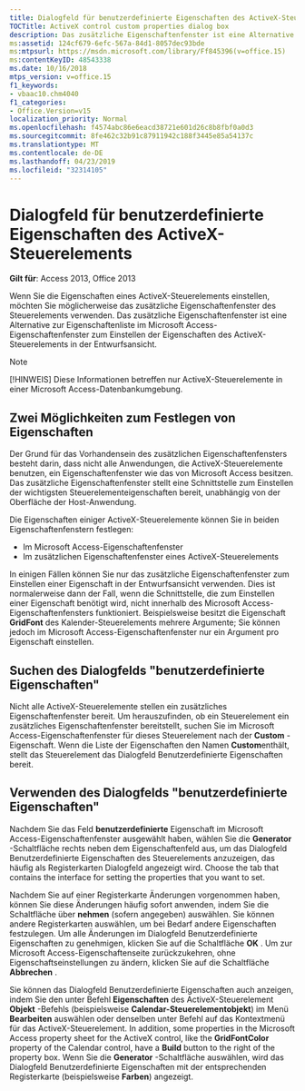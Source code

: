 ```yaml
---
title: Dialogfeld für benutzerdefinierte Eigenschaften des ActiveX-Steuerelements
TOCTitle: ActiveX control custom properties dialog box
description: Das zusätzliche Eigenschaftenfenster ist eine Alternative zur Eigenschaftenliste im Microsoft Access-Eigenschaftenfenster zum Einstellen der Eigenschaften des ActiveX-Steuerelements in der Entwurfsansicht.
ms:assetid: 124cf679-6efc-567a-84d1-8057dec93bde
ms:mtpsurl: https://msdn.microsoft.com/library/Ff845396(v=office.15)
ms:contentKeyID: 48543338
ms.date: 10/16/2018
mtps_version: v=office.15
f1_keywords:
- vbaac10.chm4040
f1_categories:
- Office.Version=v15
localization_priority: Normal
ms.openlocfilehash: f4574abc86e6eacd38721e601d26c8b8fbf0a0d3
ms.sourcegitcommit: 8fe462c32b91c87911942c188f3445e85a54137c
ms.translationtype: MT
ms.contentlocale: de-DE
ms.lasthandoff: 04/23/2019
ms.locfileid: "32314105"
---
```

# <a name="activex-control-custom-properties-dialog-box"></a>Dialogfeld für benutzerdefinierte Eigenschaften des ActiveX-Steuerelements

**Gilt für**: Access 2013, Office 2013

Wenn Sie die Eigenschaften eines ActiveX-Steuerelements einstellen, möchten Sie möglicherweise das zusätzliche Eigenschaftenfenster des Steuerelements verwenden. Das zusätzliche Eigenschaftenfenster ist eine Alternative zur Eigenschaftenliste im Microsoft Access-Eigenschaftenfenster zum Einstellen der Eigenschaften des ActiveX-Steuerelements in der Entwurfsansicht.

> [!NOTE]
> [!HINWEIS] Diese Informationen betreffen nur ActiveX-Steuerelemente in einer Microsoft Access-Datenbankumgebung.

## <a name="two-ways-to-set-properties"></a>Zwei Möglichkeiten zum Festlegen von Eigenschaften

Der Grund für das Vorhandensein des zusätzlichen Eigenschaftenfensters besteht darin, dass nicht alle Anwendungen, die ActiveX-Steuerelemente benutzen, ein Eigenschaftenfenster wie das von Microsoft Access besitzen. Das zusätzliche Eigenschaftenfenster stellt eine Schnittstelle zum Einstellen der wichtigsten Steuerelementeigenschaften bereit, unabhängig von der Oberfläche der Host-Anwendung.

Die Eigenschaften einiger ActiveX-Steuerelemente können Sie in beiden Eigenschaftenfenstern festlegen:

- Im Microsoft Access-Eigenschaftenfenster
- Im zusätzlichen Eigenschaftenfenster eines ActiveX-Steuerelements

In einigen Fällen können Sie nur das zusätzliche Eigenschaftenfenster zum Einstellen einer Eigenschaft in der Entwurfsansicht verwenden. Dies ist normalerweise dann der Fall, wenn die Schnittstelle, die zum Einstellen einer Eigenschaft benötigt wird, nicht innerhalb des Microsoft Access-Eigenschaftenfensters funktioniert. Beispielsweise besitzt die Eigenschaft **GridFont** des Kalender-Steuerelements mehrere Argumente; Sie können jedoch im Microsoft Access-Eigenschaftenfenster nur ein Argument pro Eigenschaft einstellen.

## <a name="finding-the-custom-properties-dialog-box"></a>Suchen des Dialogfelds "benutzerdefinierte Eigenschaften"

Nicht alle ActiveX-Steuerelemente stellen ein zusätzliches Eigenschaftenfenster bereit. Um herauszufinden, ob ein Steuerelement ein zusätzliches Eigenschaftenfenster bereitstellt, suchen Sie im Microsoft Access-Eigenschaftenfenster für dieses Steuerelement nach der **Custom** -Eigenschaft. Wenn die Liste der Eigenschaften den Namen **Custom**enthält, stellt das Steuerelement das Dialogfeld Benutzerdefinierte Eigenschaften bereit.

## <a name="using-the-custom-properties-dialog-box"></a>Verwenden des Dialogfelds "benutzerdefinierte Eigenschaften"

Nachdem Sie das Feld **benutzerdefinierte** Eigenschaft im Microsoft Access-Eigenschaftenfenster ausgewählt haben, wählen Sie die **Generator** -Schaltfläche rechts neben dem Eigenschaftenfeld aus, um das Dialogfeld Benutzerdefinierte Eigenschaften des Steuerelements anzuzeigen, das häufig als Registerkarten Dialogfeld angezeigt wird. Choose the tab that contains the interface for setting the properties that you want to set.

Nachdem Sie auf einer Registerkarte Änderungen vorgenommen haben, können Sie diese Änderungen häufig sofort anwenden, indem Sie die Schaltfläche über **nehmen** (sofern angegeben) auswählen. Sie können andere Registerkarten auswählen, um bei Bedarf andere Eigenschaften festzulegen. Um alle Änderungen im Dialogfeld Benutzerdefinierte Eigenschaften zu genehmigen, klicken Sie auf die Schaltfläche **OK** . Um zur Microsoft Access-Eigenschaftenseite zurückzukehren, ohne Eigenschaftseinstellungen zu ändern, klicken Sie auf die Schaltfläche **Abbrechen** .

Sie können das Dialogfeld Benutzerdefinierte Eigenschaften auch anzeigen, indem Sie den unter Befehl **Eigenschaften** des ActiveX-Steuerelement **Objekt** -Befehls (beispielsweise **Calendar-Steuerelementobjekt**) im Menü **Bearbeiten** auswählen oder denselben unter Befehl auf das Kontextmenü für das ActiveX-Steuerelement. In addition, some properties in the Microsoft Access property sheet for the ActiveX control, like the **GridFontColor** property of the Calendar control, have a **Build** button to the right of the property box. Wenn Sie die **Generator** -Schaltfläche auswählen, wird das Dialogfeld Benutzerdefinierte Eigenschaften mit der entsprechenden Registerkarte (beispielsweise **Farben**) angezeigt.

